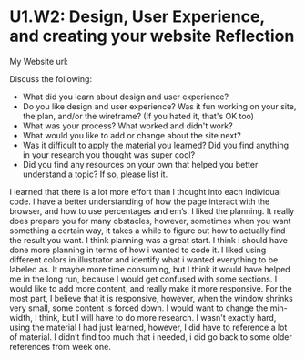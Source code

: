 # U1.W2: Design, User Experience, and creating your website Reflection

My Website url: <!-- Website URL here (remove comment) -->

Discuss the following:
* What did you learn about design and user experience? 
* Do you like design and user experience? Was it fun working on your site, the plan, and/or the wireframe? (If you hated it, that's OK too)
* What was your process? What worked and didn't work?
* What would you like to add or change about the site next?
* Was it difficult to apply the material you learned? Did you find anything in your research you thought was super cool?
* Did you find any resources on your own that helped you better understand a topic? If so, please list it.

I learned that there is a lot more effort than I thought into each individual code. I have a better understanding of how the page interact with the browser, and how to use percentages and em’s. 
I liked the planning. It really does prepare you for many obstacles, however, sometimes when you want something a certain way, it takes a while to figure out how to actually find the result you want. 
I think planning was a great start. I think i should have done more planning in terms of how i wanted to code it. I liked using different colors in illustrator and identify what i wanted everything to be labeled as. It maybe more time consuming, but I think it would have helped me in the long run, because I would get confused with some sections. 
I would like to add more content, and really make it more responsive. For the most part, I believe that it is responsive, however, when the window shrinks very small, some content is forced down. I would want to change the min-width, I think, but I will have to do more research. 
I wasn't exactly hard, using the material I had just learned, however, I did have to reference a lot of material. 
I didn’t find too much that i needed, i did go back to some older references from week one. 